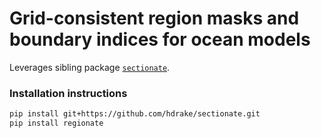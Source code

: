 # Grid-consistent region masks and boundary indices for ocean models

Leverages sibling package [`sectionate`](https://github.com/raphaeldussin/sectionate).

### Installation instructions
```bash
pip install git+https://github.com/hdrake/sectionate.git
pip install regionate
```
